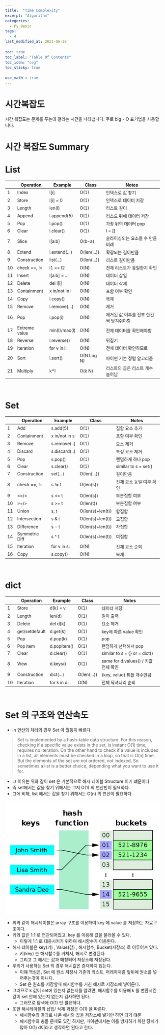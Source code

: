 ```yaml
---
title:  "Time Complexity"
excerpt: "Algorithm"
categories:
  - Py_Basic
tags:
  - 4
last_modified_at: 2021-06-28

toc: true
toc_label: "Table Of Contents"
toc_icon: "cog"
toc_sticky: true

use_math : true
---
```




# 시간복잡도

시간 복잡도는 문제를 푸는데 걸리는 시간을 나타냅니다. 주로 big - O 표기법을 사용합니다. 

# 시간 복잡도 Summary

# List 

|      | Operation     | Example       | Class       | Notes                                   |
| ---- | ------------- | ------------- | ----------- | --------------------------------------- |
| 1    | Index         | l[i]          | O(1)        | 인덱스로 값 찾기                        |
| 2    | Store         | l[i] = 0      | O(1)        | 인덱스로 데이터 저장                    |
| 3    | Length        | len(l)        | O(1)        | 리스트 길이                             |
| 4    | Append        | l.append(5)   | O(1)        | 리스드 뒤에 데이터 저장                 |
| 5    | Pop           | l.pop()       | O(1)        | 가장 뒤의 데이터 pop                    |
| 6    | Clear         | l.clear()     | O(1)        | l = []                                  |
| 7    | Slice         | l[a:b]        | O(b-a)      | 슬라이싱되는 요소들 수 만큼 비례        |
| 8    | Extend        | l.extend(...) | O(len(...)) | 확장되는 길이만큼                       |
| 9    | Construction  | list(...)     | O(len(...)) | 리스트 길이만큼                         |
| 10   | check ==, !=  | l1 == l2      | O(N)        | 전체 리스트가 동일한지 확인             |
| 11   | Insert        | l[a:b] = ...  | O(N)        | 데이터 삽입                             |
| 12   | Delete        | del l[i]      | O(N)        | 데이터 삭제                             |
| 13   | Containment   | x in/not in l | O(N)        | 포함 여부 확인                          |
| 14   | Copy          | l.copy()      | O(N)        | 복제                                    |
| 15   | Remove        | l.remove(...) | O(N)        | 제거                                    |
| 16   | Pop           | l.pop(i)      | O(N)        | 제거된 값 이후를 전부 한칸씩 당겨줘야함 |
| 17   | Extreme value | min(l)/max(l) | O(N)        | 전체 데이터를 확인해야함                |
| 18   | Reverse       | l.reverse()   | O(N)        | 뒤집기                                  |
| 19   | Iteration     | for v in l:   | O(N)        | 전체 데이터 확인하므로                  |
| 20   | Sort          | l.sort()      | O(N Log N)  | 파이썬 기본 정렬 알고리즘               |
| 21   | Multiply      | k*l           | O(k N)      | 리스트의 곱은 리스트 개수 늘어남        |

<br>

# Set

|      | Operation      | Example       | Class            | Notes                    |
| ---- | -------------- | ------------- | ---------------- | ------------------------ |
| 1    | Add            | s.add(5)      | O(1)             | 집합 요소 추가           |
| 2    | Containment    | x in/not in s | O(1)             | 포함 여부 확인           |
| 3    | Remove         | s.remove(..)  | O(1)             | 요소 제거                |
| 4    | Discard        | s.discard(..) | O(1)             | 특정 요소 제거           |
| 5    | Pop            | s.pop()       | O(1)             | 랜덤하게 하나 pop        |
| 6    | Clear          | s.clear()     | O(1)             | similar to s = set()     |
| 7    | Construction   | set(...)      | O(len(...))      | 길이만큼                 |
| 8    | check ==, !=   | s != t        | O(len(s))        | 전체 요소 동일 여부 확인 |
| 9    | <=/<           | s <= t        | O(len(s))        | 부분집합 여부            |
| 10   | >=/>           | s >= t        | O(len(t))        | 부분집합 여부            |
| 11   | Union          | s, t          | O(len(s)+len(t)) | 합집합                   |
| 12   | Intersection   | s & t         | O(len(s)+len(t)) | 교집합                   |
| 13   | Difference     | s - t         | O(len(s)+len(t)) | 차집합                   |
| 14   | Symmetric Diff | s ^ t         | O(len(s)+len(t)) | 여집합                   |
| 15   | Iteration      | for v in s:   | O(N)             | 전체 요소 순회           |
| 16   | Copy           | s.copy()      | O(N)             | 복제                     |

<Br>

# dict

|      | Operation      | Example     | Class       | Notes                                |
| ---- | -------------- | ----------- | ----------- | ------------------------------------ |
| 1    | Store          | d[k] = v    | O(1)        | 데이터 저장                          |
| 2    | Length         | len(d)      | O(1)        | 길이 출력                            |
| 3    | Delete         | del d[k]    | O(1)        | 요소 제거                            |
| 4    | get/setdefault | d.get(k)    | O(1)        | key에 따른 value 확인                |
| 5    | Pop            | d.pop(k)    | O(1)        | pop                                  |
| 6    | Pop item       | d.popitem() | O(1)        | 랜덤하게 선택해서 pop                |
| 7    | Clear          | d.clear()   | O(1)        | similar to s = {} or = dict()        |
| 8    | View           | d.keys()    | O(1)        | same for d.values() / 키값 전체 확인 |
| 9    | Construction   | dict(...)   | O(len(...)) | (key, value) 튜플 개수만큼           |
| 10   | Iteration      | for k in d: | O(N)        | 전체 딕셔너리 순회                   |

<br>

# Set 의 구조와 연산속도

- in 연산의 처리의 경우 Set 이 월등히 빠르다.

> Set is implemented by a hash-table data structure. For this reason, checking if a specific value exists in the set, is instant O(1) time, requires no iteration. On the other hand to check if a value is included in a list, all elements must be checked in a loop, so that is O(n) time. But the elements of the set are not ordered, not indexed. So sometimes a list is a better choice, depending what you want to use it for.

- 그 이유는 위와 같이 set 은 기본적으로 해시 테이블 Structure 이기 떄문이다
- 즉 set에서는 값을 찾기 위해서는 그저 O(1) 의 연산만이 필요하다.
- 그에 비해, list 에서는 값을 찾기 위해서는 O(n) 의 연산이 필요하다. 

![png](/assets/images/Python/4_1.png)

- 위와 같이 해시테이블은 array 구조를 이용하여 key 에 value 를 저장하는 자료구조이다. 
- 키와 값은 1:1 로 연관되어있고, key 를 이용해 값을 불러올 수 있다.
  - 이렇게 1:1 로 대응시키기 위하여 해시함수가 이용된다. 
- 해시 테이블은 key(키) , Value(값) , 해시함수, Bucket(저장소) 로 이루어져 있다.
  - 키(key) 는 해시함수를 거쳐서, 해시로 변경된다. 
  - 그리고 그 해시는 값과 매칭되어 저장소에 저장된다. 
- 우리가 사용하는 Set 의 경우 해시값은 존재하지 않는다. 
  - 이떄 핵심은, Set 에 원소 저장시 기존의 리스트, 어레이처럼 앞뒤에 원소를 넣어주는것이 아니다.
  - Set 은 원소를 저장할때 해시함수를 거친 해시로 저장소에 넣어둔다. 
- 그러므로 k 값이 set에 있는지 없는지를 알려면, 해시함수를 이용해 k 를 변환시킨 값이 set 안에 있는지 없는지 검사하면 된다. 
  - 그러므로 탐색에 O(1) 만 필요하다. 
- 또한 해시테이블의 삽입/ 삭제 과정은 O(1) 을 따른다.
  - 해시함수의 결과로 나온 해시와 값을 저장소에 넣기만 하면 되기 떄문
  - 해시함수의 충돌 문제도 있긴 하지만, 파이썬에서는 이를 방지하기 위한 장치가 많아 O(1) d이라고 생각하면 된다고 한다. 

